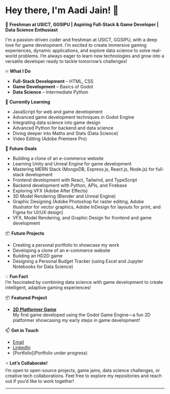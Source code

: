 # Hey there, I'm Aadi Jain! 👋

🚀 **Freshman at USICT, GGSIPU | Aspiring Full-Stack & Game Developer | Data Science Enthusiast**

I'm a passion-driven coder and freshman at USICT, GGSIPU, with a deep love for game development. I’m excited to create immersive gaming experiences, dynamic applications, and explore data science to solve real-world problems. I’m always eager to learn new technologies and grow into a versatile developer ready to tackle tomorrow’s challenges!

🔥 **What I Do**

- **Full-Stack Development** – HTML, CSS
- **Game Development** – Basics of Godot
- **Data Science** – Intermediate Python

🌱 **Currently Learning**  
- JavaScript for web and game development  
- Advanced game development techniques in Godot Engine  
- Integrating data science into game design  
- Advanced Python for backend and data science  
- Diving deeper into Maths and Stats (Data Science)  
- Video Editing (Adobe Premiere Pro)

🌟 **Future Goals**  
- Building a clone of an e-commerce website  
- Learning Unity and Unreal Engine for game development  
- Mastering MERN Stack (MongoDB, Express.js, React.js, Node.js) for full-stack development  
- Frontend development with React, Tailwind, and TypeScript  
- Backend development with Python, APIs, and Firebase  
- Exploring VFX (Adobe After Effects)  
- 3D Model Rendering (Blender and Unreal Engine)  
- Graphic Designing (Adobe Photoshop for raster editing, Adobe Illustrator for vector graphics, Adobe InDesign for layouts for print, and Figma for UI/UX design)  
- VFX, Model Rendering, and Graphic Design for frontend and game development

📦 **Future Projects**  
- Creating a personal portfolio to showcase my work  
- Developing a clone of an e-commerce website  
- Building an HD2D game  
- Designing a Personal Budget Tracker (using Excel and Jupyter Notebooks for Data Science)

💡 **Fun Fact**  
I’m fascinated by combining data science with game development to create intelligent, adaptive gaming experiences!

📦 **Featured Project**  
- **[2D Platformer Game](https://github.com/DarthRevan02/2d-Platformer-game)**  
  My first game developed using the Godot Game Engine—a fun 2D platformer showcasing my early steps in game development!

📫 **Get in Touch**  
- [Email](mailto:aadiankitjain05@gmail.com)  
- [LinkedIn](https://www.linkedin.com/in/darthaadixd)  
- [Portfolio](Portfolio under progress)

⭐ **Let’s Collaborate!**  
I’m open to open-source projects, game jams, data science challenges, or creative tech collaborations. Feel free to explore my repositories and reach out if you’d like to work together!

---
